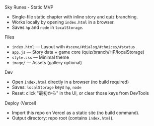 Sky Runes - Static MVP

- Single-file static chapter with inline story and quiz branching.
- Works locally by opening `index.html` in a browser.
- Saves `hp` and `node` in `localStorage`.

Files
- `index.html` — Layout with `#scene/#dialog/#choices/#status`
- `app.js` — Story data + game core (quiz/branch/HP/localStorage)
- `style.css` — Minimal theme
- `image/` — Assets (gallery optional)

Dev
- Open `index.html` directly in a browser (no build required)
- Saves: `localStorage` keys `hp`, `node`
- Reset: click "最初から" in the UI, or clear those keys from DevTools

Deploy (Vercel)
- Import this repo on Vercel as a static site (no build command).
- Output directory: repo root (contains `index.html`).
